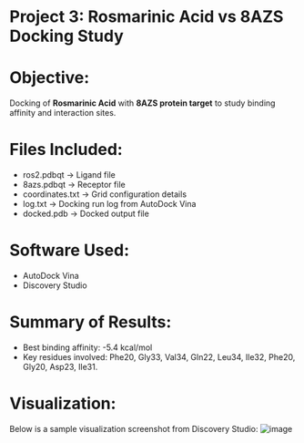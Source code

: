 # Project 3: Rosmarinic Acid vs 8AZS Docking Study
# Objective:
Docking of **Rosmarinic Acid** with **8AZS protein target** to study binding affinity and interaction sites.

# Files Included:
- ros2.pdbqt → Ligand file
- 8azs.pdbqt → Receptor file
- coordinates.txt → Grid configuration details
- log.txt → Docking run log from AutoDock Vina
- docked.pdb → Docked output file

# Software Used:
- AutoDock Vina
- Discovery Studio

# Summary of Results:
- Best binding affinity: -5.4 kcal/mol
- Key residues involved: Phe20, Gly33, Val34, Gln22, Leu34, Ile32, Phe20, Gly20, Asp23, Ile31. 

# Visualization:
Below is a sample visualization screenshot from Discovery Studio:
![image](https://github.com/user-attachments/assets/07b169a6-e87d-42f3-bc30-d9dab9b52692)
